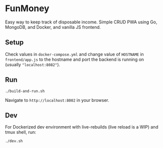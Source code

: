 # FunMoney

Easy way to keep track of disposable income. Simple CRUD PWA using Go, MongoDB, and Docker, and vanilla JS frontend.

## Setup

Check values in `docker-compose.yml` and change value of `HOSTNAME` in `frontend/app.js` to the hostname and port the backend is running on (usually `"localhost:8082"`).

## Run

```
./build-and-run.sh
```

Navigate to `http://localhost:8002` in your browser.

## Dev

For Dockerized dev environment with live-rebuilds (live reload is a WIP) and tmux shell, run:

```
./dev.sh
```
